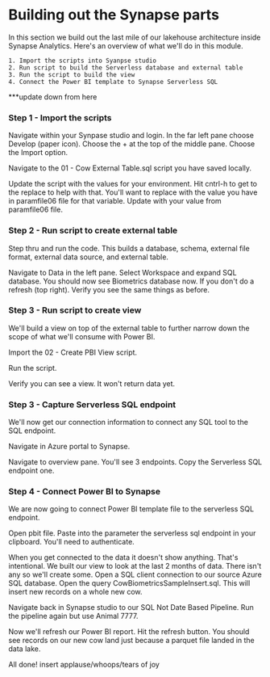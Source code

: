 # Building out the Synapse parts
In this section we build out the last mile of our lakehouse architecture inside Synapse Analytics.  Here's an overview of what we'll do in this module.  
		
	1. Import the scripts into Syanpse studio
	2. Run script to build the Serverless database and external table 
    3. Run the script to build the view 
    4. Connect the Power BI template to Synapse Serverless SQL  

    
***update down from here 

### Step 1 - Import the scripts ###
Navigate within your Synpase studio and login.  In the far left pane choose Develop (paper icon).  Choose the + at the top of the middle pane.  Choose the Import option.  

Navigate to the 01 - Cow External Table.sql script you have saved locally. 

Update the script with the values for your environment.  Hit cntrl-h to get to the replace to help with that.  You'll want to replace <azstoragename2> with the value you have in paramfile06 file for that variable.  Update with your value from paramfile06 file.


### Step 2 - Run script to create external table ###
Step thru and run the code.  This builds a database, schema, external file format, external data source, and external table.  

Navigate to Data in the left pane.  Select Workspace and expand SQL database.  You should now see Biometrics database now. If you don't do a refresh (top right).  Verify you see the same things as before.  

### Step 3 - Run script to create view ###
We'll build a view on top of the external table to further narrow down the scope of what we'll consume with Power BI.  

Import the 02 - Create PBI View script.  

Run the script.  

Verify you can see a view. It won't return data yet.  

### Step 3 - Capture Serverless SQL endpoint ###
We'll now get our connection information to connect any SQL tool to the SQL endpoint.  

Navigate in Azure portal to Synapse.  

Navigate to overview pane.  You'll see 3 endpoints.  Copy the Serverless SQL endpoint one. 

### Step 4 - Connect Power BI to Synapse ###
We are now going to connect Power BI template file to the serverless SQL endpoint. 

Open pbit file.  Paste into the parameter the serverless sql endpoint in your clipboard. You'll need to authenticate.  

When you get connected to the data it doesn't show anything.  That's intentional.  We built our view to look at the last 2 months of data.  There isn't any so we'll create some.  Open a SQL client connection to our source Azure SQL database.  Open the query CowBiometricsSampleInsert.sql.  This will insert new records on a whole new cow.  

Navigate back in Synapse studio to our SQL Not Date Based Pipeline.  Run the pipeline again but use Animal 7777.  

Now we'll refresh our Power BI report.  Hit the refresh button.  You should see records on our new cow land just because a parquet file landed in the data lake.  

All done! insert applause/whoops/tears of joy 